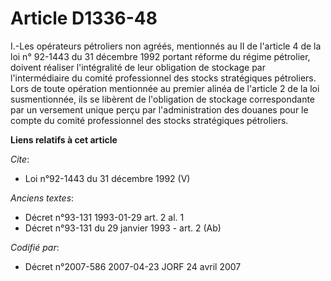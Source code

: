 # Article D1336-48

I.-Les opérateurs pétroliers non agréés, mentionnés au II de l'article 4 de la loi n° 92-1443 du 31 décembre 1992 portant
réforme du régime pétrolier, doivent réaliser l'intégralité de leur obligation de stockage par l'intermédiaire du comité
professionnel des stocks stratégiques pétroliers. Lors de toute opération mentionnée au premier alinéa de l'article 2 de la
loi susmentionnée, ils se libèrent de l'obligation de stockage correspondante par un versement unique perçu par
l'administration des douanes pour le compte du comité professionnel des stocks stratégiques pétroliers.

**Liens relatifs à cet article**

_Cite_:

  - Loi n°92-1443 du 31 décembre 1992 (V)

_Anciens textes_:

  - Décret n°93-131 1993-01-29 art. 2 al. 1
  - Décret n°93-131 du 29 janvier 1993 - art. 2 (Ab)

_Codifié par_:

  - Décret n°2007-586 2007-04-23 JORF 24 avril 2007

